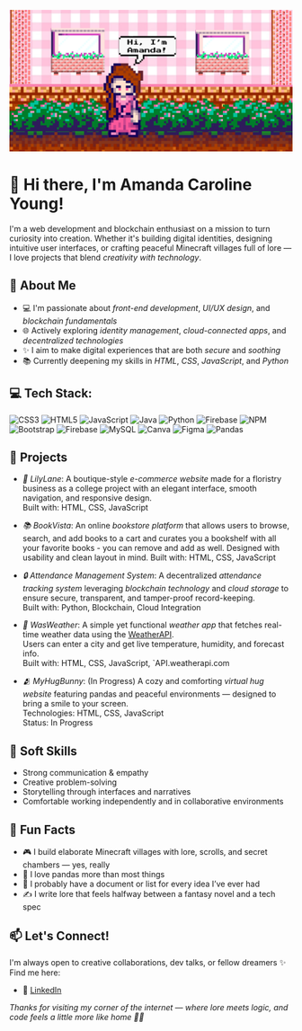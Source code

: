 ![Amanda's banner](banner-github.png)
# 👋 Hi there, I'm Amanda Caroline Young!

I'm a web development and blockchain enthusiast on a mission to turn curiosity into creation. Whether it's building digital identities, designing intuitive user interfaces, or crafting peaceful Minecraft villages full of lore — I love projects that blend *creativity with technology*.

## 🌿 About Me
- 💻 I'm passionate about *front-end development*, *UI/UX design*, and *blockchain fundamentals*
- 🌐 Actively exploring *identity management*, *cloud-connected apps*, and *decentralized technologies*
- ✨ I aim to make digital experiences that are both *secure* and *soothing*
- 📚 Currently deepening my skills in *HTML*, *CSS*, *JavaScript*, and *Python*

## 💻 Tech Stack:
![CSS3](https://img.shields.io/badge/css3-%231572B6.svg?style=for-the-badge&logo=css3&logoColor=white) ![HTML5](https://img.shields.io/badge/html5-%23E34F26.svg?style=for-the-badge&logo=html5&logoColor=white) ![JavaScript](https://img.shields.io/badge/javascript-%23323330.svg?style=for-the-badge&logo=javascript&logoColor=%23F7DF1E) ![Java](https://img.shields.io/badge/java-%23ED8B00.svg?style=for-the-badge&logo=openjdk&logoColor=white) ![Python](https://img.shields.io/badge/python-3670A0?style=for-the-badge&logo=python&logoColor=ffdd54) ![Firebase](https://img.shields.io/badge/firebase-%23039BE5.svg?style=for-the-badge&logo=firebase) ![NPM](https://img.shields.io/badge/NPM-%23CB3837.svg?style=for-the-badge&logo=npm&logoColor=white) ![Bootstrap](https://img.shields.io/badge/bootstrap-%238511FA.svg?style=for-the-badge&logo=bootstrap&logoColor=white) ![Firebase](https://img.shields.io/badge/firebase-a08021?style=for-the-badge&logo=firebase&logoColor=ffcd34) ![MySQL](https://img.shields.io/badge/mysql-4479A1.svg?style=for-the-badge&logo=mysql&logoColor=white) ![Canva](https://img.shields.io/badge/Canva-%2300C4CC.svg?style=for-the-badge&logo=Canva&logoColor=white) ![Figma](https://img.shields.io/badge/figma-%23F24E1E.svg?style=for-the-badge&logo=figma&logoColor=white) ![Pandas](https://img.shields.io/badge/pandas-%23150458.svg?style=for-the-badge&logo=pandas&logoColor=white)

## 🚀 Projects

- *🌸 LilyLane*:
A boutique-style *e-commerce website*  made for a floristry business as a college project with an elegant interface, smooth navigation, and responsive design.  
Built with: HTML, CSS, JavaScript

- *📚 BookVista*:
An online *bookstore platform* that allows users to browse, search, and add books to a cart and curates you a bookshelf with all your favorite books - you can remove and add as well. Designed with usability and clean layout in mind.
Built with: HTML, CSS, JavaScript

- *🔒 Attendance Management System*:
A decentralized *attendance tracking system* leveraging *blockchain technology* and *cloud storage* to ensure secure, transparent, and tamper-proof record-keeping.  
Built with: Python, Blockchain, Cloud Integration

- *🌈 WasWeather*:
A simple yet functional *weather app* that fetches real-time weather data using the [WeatherAPI](https://www.weatherapi.com/).  
Users can enter a city and get live temperature, humidity, and forecast info.  
Built with: HTML, CSS, JavaScript, `API.weatherapi.com 

- *🫂 MyHugBunny*:
(In Progress)
A cozy and comforting *virtual hug website* featuring pandas and peaceful environments — designed to bring a smile to your screen.  
Technologies: HTML, CSS, JavaScript  
Status: In Progress

## 💬 Soft Skills
- Strong communication & empathy  
- Creative problem-solving  
- Storytelling through interfaces and narratives  
- Comfortable working independently and in collaborative environments  

## 🧩 Fun Facts
- 🎮 I build elaborate Minecraft villages with lore, scrolls, and secret chambers — yes, really
- 🐼 I love pandas more than most things
- 🧠 I probably have a document or list for every idea I’ve ever had
- ✍ I write lore that feels halfway between a fantasy novel and a tech spec

## 📫 Let's Connect!
I'm always open to creative collaborations, dev talks, or fellow dreamers ✨  
Find me here:

- 🔗 [LinkedIn](https://www.linkedin.com/in/amanda-caroline-young-168141266)

*Thanks for visiting my corner of the internet — where lore meets logic, and code feels a little more like home 🌿🔧*
